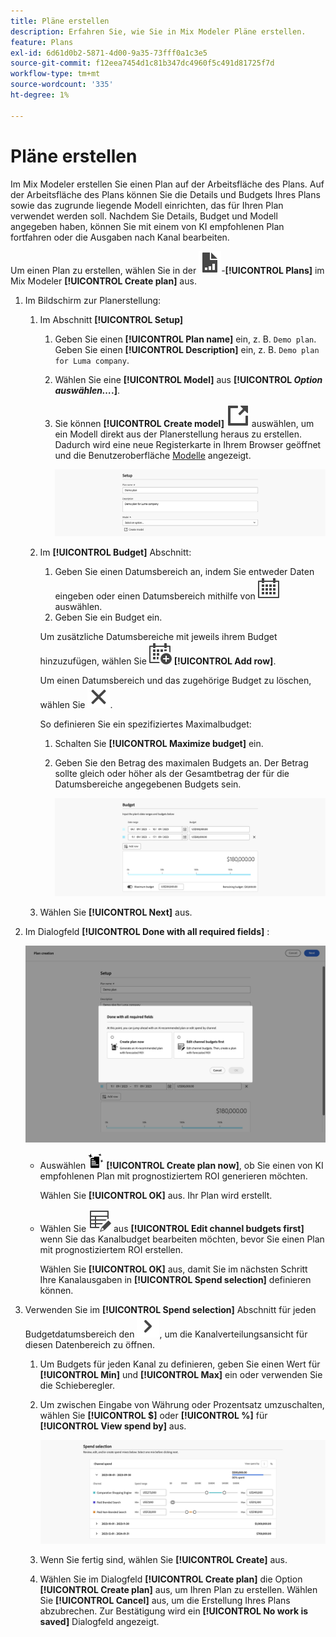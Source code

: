 ```yaml
---
title: Pläne erstellen
description: Erfahren Sie, wie Sie in Mix Modeler Pläne erstellen.
feature: Plans
exl-id: 6d61d0b2-5871-4d00-9a35-73fff0a1c3e5
source-git-commit: f12eea7454d1c81b347dc4960f5c491d81725f7d
workflow-type: tm+mt
source-wordcount: '335'
ht-degree: 1%

---
```



# Pläne erstellen

Im Mix Modeler erstellen Sie einen Plan auf der Arbeitsfläche des Plans. Auf der Arbeitsfläche des Plans können Sie die Details und Budgets Ihres Plans sowie das zugrunde liegende Modell einrichten, das für Ihren Plan verwendet werden soll. Nachdem Sie Details, Budget und Modell angegeben haben, können Sie mit einem von KI empfohlenen Plan fortfahren oder die Ausgaben nach Kanal bearbeiten.

Um einen Plan zu erstellen, wählen Sie in der ![PLan](/help/assets/icons/FileChart.svg)-**[!UICONTROL Plans]** im Mix Modeler **[!UICONTROL Create plan]** aus.

1. Im Bildschirm zur Planerstellung:

   1. Im Abschnitt **[!UICONTROL Setup]**

      1. Geben Sie einen **[!UICONTROL Plan name]** ein, z. B. `Demo plan`. Geben Sie einen **[!UICONTROL Description]** ein, z. B. `Demo plan for Luma company`.
      1. Wählen Sie eine **[!UICONTROL Model]** aus **[!UICONTROL _Option auswählen…_.]**.
      1. Sie können **[!UICONTROL Create model]** ![LinkOut](/help/assets/icons/LinkOut.svg) auswählen, um ein Modell direkt aus der Planerstellung heraus zu erstellen. Dadurch wird eine neue Registerkarte in Ihrem Browser geöffnet und die Benutzeroberfläche [Modelle](../models/overview.md) angezeigt.

         ![Planeinrichtung](/help/assets/plan-setup.png)

   1. Im **[!UICONTROL Budget]** Abschnitt:

      1. Geben Sie einen Datumsbereich an, indem Sie entweder Daten eingeben oder einen Datumsbereich mithilfe von ![Kalender](/help/assets/icons/Calendar.svg) auswählen.
      1. Geben Sie ein Budget ein.

      Um zusätzliche Datumsbereiche mit jeweils ihrem Budget hinzuzufügen, wählen Sie ![CalendarAdd](/help/assets/icons/CalendarAdd.svg) **[!UICONTROL Add row]**.

      Um einen Datumsbereich und das zugehörige Budget zu löschen, wählen Sie ![Schließen](/help/assets/icons/Close.svg).

      So definieren Sie ein spezifiziertes Maximalbudget:

      1. Schalten Sie **[!UICONTROL Maximize budget]** ein.
      1. Geben Sie den Betrag des maximalen Budgets an. Der Betrag sollte gleich oder höher als der Gesamtbetrag der für die Datumsbereiche angegebenen Budgets sein.

         ![Budget planen](/help/assets/plan-budget.png)

   1. Wählen Sie **[!UICONTROL Next]** aus.

1. Im Dialogfeld **[!UICONTROL Done with all required fields]** :

   ![Plan abgeschlossen](/help/assets/plan-done-required-fields.png)

   * Auswählen <img src="/help/assets/icons/NewPlan.svg" width="25" /> **[!UICONTROL Create plan now]**, ob Sie einen von KI empfohlenen Plan mit prognostiziertem ROI generieren möchten.

     Wählen Sie **[!UICONTROL OK]** aus. Ihr Plan wird erstellt.


   * Wählen Sie ![TableEdit](/help/assets/icons/TableEdit.svg) aus **[!UICONTROL Edit channel budgets first]** wenn Sie das Kanalbudget bearbeiten möchten, bevor Sie einen Plan mit prognostiziertem ROI erstellen.

     Wählen Sie **[!UICONTROL OK]** aus, damit Sie im nächsten Schritt Ihre Kanalausgaben in **[!UICONTROL Spend selection]** definieren können.



1. Verwenden Sie im **[!UICONTROL Spend selection]** Abschnitt für jeden Budgetdatumsbereich den ![Pfeil](/help/assets/icons/ChevronRight.svg), um die Kanalverteilungsansicht für diesen Datenbereich zu öffnen.

   1. Um Budgets für jeden Kanal zu definieren, geben Sie einen Wert für **[!UICONTROL Min]** und **[!UICONTROL Max]** ein oder verwenden Sie die Schieberegler.

   1. Um zwischen Eingabe von Währung oder Prozentsatz umzuschalten, wählen Sie **[!UICONTROL $]** oder **[!UICONTROL %]** für **[!UICONTROL View spend by]** aus.

      ![Auswahl der Ausgaben](/help/assets/plan-spend-selection.png)

   1. Wenn Sie fertig sind, wählen Sie **[!UICONTROL Create]** aus.

   1. Wählen Sie im Dialogfeld **[!UICONTROL Create plan]** die Option **[!UICONTROL Create plan]** aus, um Ihren Plan zu erstellen. Wählen Sie **[!UICONTROL Cancel]** aus, um die Erstellung Ihres Plans abzubrechen. Zur Bestätigung wird ein **[!UICONTROL No work is saved]** Dialogfeld angezeigt.
